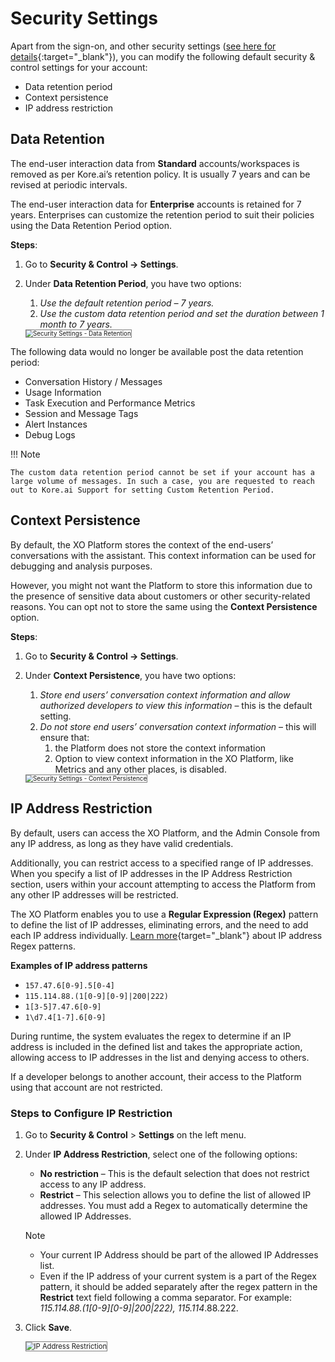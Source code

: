 # Security Settings

Apart from the sign-on, and other security settings ([see here for details](../security-module-overview/){:target="_blank"}), you can modify the following default security & control settings for your account:

* Data retention period
* Context persistence
* IP address restriction


## Data Retention

The end-user interaction data from **Standard** accounts/workspaces is removed as per Kore.ai’s retention policy. It is usually 7 years and can be revised at periodic intervals.

The end-user interaction data for **Enterprise** accounts is retained for 7 years. Enterprises can customize the retention period to suit their policies using the Data Retention Period option.

**Steps**:

1. Go to **Security & Control -> Settings**.
2. Under **Data Retention Period**, you have two options:
    1. _Use the default retention period – 7 years._
    2. _Use the custom data retention period and set the duration between 1 month to 7 years._

    <img src="../images/bac-security-settings-img1.png" alt="Security Settings - Data Retention" title="Security Settings - Data Retention" style="border: 1px solid gray;zoom:70%;"/>


The following data would no longer be available post the data retention period:

* Conversation History / Messages
* Usage Information
* Task Execution and Performance Metrics
* Session and Message Tags
* Alert Instances
* Debug Logs

!!! Note

    The custom data retention period cannot be set if your account has a large volume of messages. In such a case, you are requested to reach out to Kore.ai Support for setting Custom Retention Period.


## Context Persistence

By default, the XO Platform stores the context of the end-users’ conversations with the assistant. This context information can be used for debugging and analysis purposes.

However, you might not want the Platform to store this information due to the presence of sensitive data about customers or other security-related reasons. You can opt not to store the same using the **Context Persistence** option.

**Steps**:

1. Go to **Security & Control -> Settings**.
2. Under **Context Persistence**, you have two options:
    1. _Store end users’ conversation context information and allow authorized developers to view this information_ – this is the default setting.
    2. _Do not store end users’ conversation context information_ – this will ensure that:
        1. the Platform does not store the context information
        2. Option to view context information in the XO Platform, like Metrics and any other places, is disabled.

    <img src="../images/bac-security-settings-img1.png" alt="Security Settings - Context Persistence" title="Security Settings - Context Persistence" style="border: 1px solid gray;zoom:70%;"/>


## IP Address Restriction

By default, users can access the XO Platform, and the Admin Console from any IP address, as long as they have valid credentials.

Additionally, you can restrict access to a specified range of IP addresses. When you specify a list of IP addresses in the IP Address Restriction section, users within your account attempting to access the Platform from any other IP addresses will be restricted. 

The XO Platform enables you to use a **Regular Expression (Regex)** pattern to define the list of IP addresses, eliminating errors, and the need to add each IP address individually. [Learn more](https://www.regextutorial.org/regex-for-ip-address-match.php){target="_blank"} about IP address Regex patterns.

**Examples of IP address patterns**

* `157.47.6[0-9].5[0-4]`
* `115.114.88.(1[0-9][0-9]|200|222)`
* `1[3-5]7.47.6[0-9]`
* `1\d7.4[1-7].6[0-9]`

During runtime, the system evaluates the regex to determine if an IP address is included in the defined list and takes the appropriate action, allowing access to IP addresses in the list and denying access to others.

If a developer belongs to another account, their access to the Platform using that account are not restricted.

### Steps to Configure IP Restriction

1. Go to **Security & Control** > **Settings** on the left menu.
2. Under **IP Address Restriction**, select one of the following options:
    * **No restriction** – This is the default selection that does not restrict access to any IP address.
    * **Restrict** – This selection allows you to define the list of allowed IP addresses. You must add a Regex to automatically determine the allowed IP Addresses.

    <div class="admonition note">
    <p class="admonition-title">Note</p>
    <ul><li>Your current IP Address should be part of the allowed IP Addresses list.</li>
    <li>Even if the IP address of your current system is a part of the Regex pattern, it should be added separately after the regex pattern in the <b>Restrict</b> text field following a comma separator. For example: <i>115.114.88.(1[0-9][0-9]|200|222), 115.114</i>.88.222.</li></ul></div>


<ol start="3"><li>Click <b>Save</b>.</li>

<img src="../images/IP-address-restriction.png" alt="IP Address Restriction" title="IP Address Restriction" style="border: 1px solid gray;zoom:80%;"/></ol>
